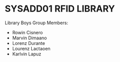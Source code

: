 # SYSADD01 RFID LIBRARY

Library Boys Group Members:
  - Rowin Cisnero
  - Marvin Dimaano
  - Lorenz Durante
  - Lourenz Lactaoen
  - Karlvin Lapuz
